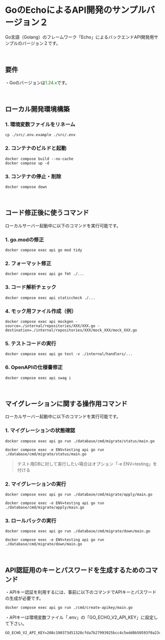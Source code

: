 # GoのEchoによるAPI開発のサンプルバージョン２
Go言語（Golang）のフレームワーク「Echo」によるバックエンドAPI開発用サンプルのバージョン２です。  
  
<br />
  
## 要件
・Goのバージョンは<span style="color:green">1.24.x</span>です。  
  
<br />
  
## ローカル開発環境構築
### 1. 環境変数ファイルをリネーム
```
cp ./src/.env.example ./src/.env
```  
  
### 2. コンテナのビルドと起動
```
docker compose build --no-cache
docker compose up -d
```  
  
### 3. コンテナの停止・削除
```
docker compose down
```  
  
<br />
  
## コード修正後に使うコマンド
ローカルサーバー起動中に以下のコマンドを実行可能です。  
  
### 1. go.modの修正
```
docker compose exec api go mod tidy
```  
  
### 2. フォーマット修正
```
docker compose exec api go fmt ./...
```  
  
### 3. コード解析チェック
```
docker compose exec api staticcheck ./...
```  
  
### 4. モック用ファイル作成（例）
```
docker compose exec api mockgen -source=./internal/repositories/XXX/XXX.go -destination=./internal/repositories/XXX/mock_XXX/mock_XXX.go
```  
  
### 5. テストコードの実行
```
docker compose exec api go test -v ./internal/handlers/...
```  
  
### 6. OpenAPIの仕様書修正
```
docker compose exec api swag i
```  
  
<br />
  
## マイグレーションに関する操作用コマンド
ローカルサーバー起動中に以下のコマンドを実行可能です。  
  
### 1. マイグレーションの状態確認
```
docker compose exec api go run ./database/cmd/migrate/status/main.go

docker compose exec -e ENV=testing api go run ./database/cmd/migrate/status/main.go
```  
> テスト用DBに対して実行したい場合はオプション「-e ENV=testing」を付ける  
  
### 2. マイグレーションの実行
```
docker compose exec api go run ./database/cmd/migrate/apply/main.go

docker compose exec -e ENV=testing api go run ./database/cmd/migrate/apply/main.go
```  
  
### 3. ロールバックの実行
```
docker compose exec api go run ./database/cmd/migrate/down/main.go

docker compose exec -e ENV=testing api go run ./database/cmd/migrate/down/main.go
```  
  
<br />
  
## API認証用のキーとパスワードを生成するためのコマンド
・APIキー認証を利用するには、事前に以下のコマンドでAPIキーとパスワードの生成が必要です。  
```
docker compose exec api go run ./cmd/create-apikey/main.go
```  
  
・APIキーは環境変数ファイル「.env」の「GO_ECHO_V2_API_KEY」に設定して下さい。  
```
GO_ECHO_V2_API_KEY=208c190373d51328cfda7b27993925bcc4c5edd0b50593f0a23cb730493f4711
```  
  